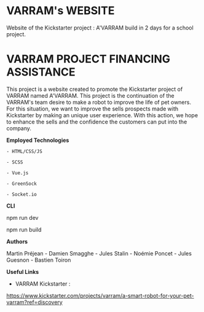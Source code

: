 # VARRAM's WEBSITE

Website of the Kickstarter project : A'VARRAM build in 2 days for a school project.

# VARRAM PROJECT FINANCING ASSISTANCE

This project is a website created to promote the Kickstarter project of VARRAM named A'VARRAM. This project is the continuation of the VARRAM's team desire to make a robot to improve the life of pet owners.
For this situation, we want to improve the sells prospects made with Kickstarter by making an unique user experience. With this action, we hope to enhance the sells and the confidence the customers can put into the company.


**Employed Technologies**

	- HTML/CSS/JS

	- SCSS

	- Vue.js

	- GreenSock

	- Socket.io

**CLI**

npm run dev

npm run build

**Authors**

Martin Préjean - Damien Smagghe - Jules Stalin - Noémie Poncet  - Jules Guesnon - Bastien Toiron


**Useful Links**

- VARRAM Kickstarter :

https://www.kickstarter.com/projects/varram/a-smart-robot-for-your-pet-varram?ref=discovery
